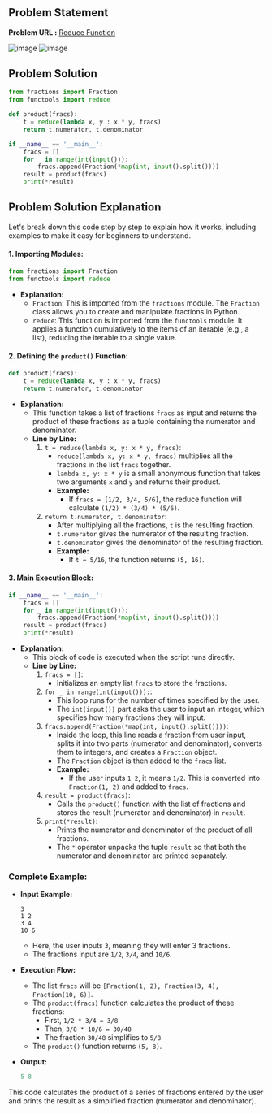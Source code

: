 <h1 align='center'></h1>

## Problem Statement

**Problem URL :** [Reduce Function](https://www.hackerrank.com/challenges/reduce-function/problem?isFullScreen=true)

![image](https://github.com/user-attachments/assets/f5d54fc4-9ef9-4788-aa80-ff47ce40a398)
![image](https://github.com/user-attachments/assets/f2347401-b5ab-40ba-98bc-f6647007885b)

## Problem Solution
```py
from fractions import Fraction
from functools import reduce

def product(fracs):
    t = reduce(lambda x, y : x * y, fracs)
    return t.numerator, t.denominator

if __name__ == '__main__':
    fracs = []
    for _ in range(int(input())):
        fracs.append(Fraction(*map(int, input().split())))
    result = product(fracs)
    print(*result)
```

## Problem Solution Explanation

Let's break down this code step by step to explain how it works, including examples to make it easy for beginners to understand.

#### 1. **Importing Modules:**
   ```python
   from fractions import Fraction
   from functools import reduce
   ```
   - **Explanation:**
     - `Fraction`: This is imported from the `fractions` module. The `Fraction` class allows you to create and manipulate fractions in Python.
     - `reduce`: This function is imported from the `functools` module. It applies a function cumulatively to the items of an iterable (e.g., a list), reducing the iterable to a single value.

#### 2. **Defining the `product()` Function:**
   ```python
   def product(fracs):
       t = reduce(lambda x, y : x * y, fracs)
       return t.numerator, t.denominator
   ```
   - **Explanation:**
     - This function takes a list of fractions `fracs` as input and returns the product of these fractions as a tuple containing the numerator and denominator.
     - **Line by Line:**
       1. `t = reduce(lambda x, y: x * y, fracs)`:
          - `reduce(lambda x, y: x * y, fracs)` multiplies all the fractions in the list `fracs` together. 
          - `lambda x, y: x * y` is a small anonymous function that takes two arguments `x` and `y` and returns their product.
          - **Example:**
            - If `fracs = [1/2, 3/4, 5/6]`, the reduce function will calculate `(1/2) * (3/4) * (5/6)`.
       2. `return t.numerator, t.denominator`:
          - After multiplying all the fractions, `t` is the resulting fraction.
          - `t.numerator` gives the numerator of the resulting fraction.
          - `t.denominator` gives the denominator of the resulting fraction.
          - **Example:**
            - If `t = 5/16`, the function returns `(5, 16)`.

#### 3. **Main Execution Block:**
   ```python
   if __name__ == '__main__':
       fracs = []
       for _ in range(int(input())):
           fracs.append(Fraction(*map(int, input().split())))
       result = product(fracs)
       print(*result)
   ```
   - **Explanation:**
     - This block of code is executed when the script runs directly.
     - **Line by Line:**
       1. `fracs = []`:
          - Initializes an empty list `fracs` to store the fractions.
       2. `for _ in range(int(input())):`:
          - This loop runs for the number of times specified by the user.
          - The `int(input())` part asks the user to input an integer, which specifies how many fractions they will input.
       3. `fracs.append(Fraction(*map(int, input().split())))`:
          - Inside the loop, this line reads a fraction from user input, splits it into two parts (numerator and denominator), converts them to integers, and creates a `Fraction` object.
          - The `Fraction` object is then added to the `fracs` list.
          - **Example:**
            - If the user inputs `1 2`, it means `1/2`. This is converted into `Fraction(1, 2)` and added to `fracs`.
       4. `result = product(fracs)`:
          - Calls the `product()` function with the list of fractions and stores the result (numerator and denominator) in `result`.
       5. `print(*result)`:
          - Prints the numerator and denominator of the product of all fractions.
          - The `*` operator unpacks the tuple `result` so that both the numerator and denominator are printed separately.

### Complete Example:

- **Input Example:**
  ```plaintext
  3
  1 2
  3 4
  10 6
  ```
  - Here, the user inputs `3`, meaning they will enter 3 fractions.
  - The fractions input are `1/2`, `3/4`, and `10/6`.

- **Execution Flow:**
  - The list `fracs` will be `[Fraction(1, 2), Fraction(3, 4), Fraction(10, 6)]`.
  - The `product(fracs)` function calculates the product of these fractions:
    - First, `1/2 * 3/4 = 3/8`
    - Then, `3/8 * 10/6 = 30/48`
    - The fraction `30/48` simplifies to `5/8`.
  - The `product()` function returns `(5, 8)`.

- **Output:**
  ```python
  5 8
  ```

This code calculates the product of a series of fractions entered by the user and prints the result as a simplified fraction (numerator and denominator).
